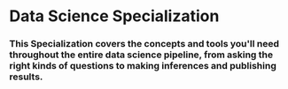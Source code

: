 # Data Science Specialization
### This Specialization covers the concepts and tools you'll need throughout the entire data science pipeline, from asking the right kinds of questions to making inferences and publishing results.
